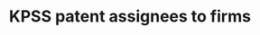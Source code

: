 ---
citation: 'Kogan, L., Papanikolaou, D., Seru, A. and Stoffman, N., 2017. Technological
  innovation, resource allocation, and growth. Quarterly Journal of Economics, 132(2),
  pp. 665-712. '
contributors: Gin Xiaojin Zheng, Winston Xu, Siqi Xue, Kogan, L., Dimitris Papanikolaou,
  Amit Seru, Stoffman, N.
cost: free
description: 'We propose a new measure of the economic importance of each innovation.
  Our measure uses newly collected data on patents issued to U.S. firms in the 1926
  to 2010 period, combined with the stock market response to news about patents. Our
  patent-level estimates of private economic value are positively related to the scientific
  value of these patents, as measured by the number of citations the patent receives
  in the future. Our new measure is associated with substantial growth, reallocation,
  and creative destruction, consistent with the predictions of Schumpeterian growth
  models. Aggregating our measure suggests that technological innovation accounts
  for significant medium-run fluctuations in aggregate economic growth and TFP. Our
  measure contains additional information relative to citation-weighted patent counts;
  the relation between our measure and firm growth is considerably stronger. Importantly,
  the degree of creative destruction that is associated with our measure is higher
  than previous estimates, confirming that it is a useful proxy for the private valuation
  of patents.


  This data provides an updated data series for KPSS values and forward citations,
  a patent number to the CRSP "permno" match and a patent number to CPC class match
  following the paper Kogan, L., Papanikolaou, D., Seru, A. and Stoffman, N., 2017.
  Technological innovation, resource allocation, and growth. Quarterly Journal of
  Economics, 132(2), pp. 665-712. '
last_edit: Mon, 19 Jun 2023 16:09:03 GMT
location: https://github.com/KPSS2017/Technological-Innovation-Resource-Allocation-and-Growth-Extended-Data
maintained_by: 'Please contact Dimitris Papanikolaou (d-papanikolaou@kellogg.northwestern.edu)
  or Amit Seru (aseru@stanford.edu) for any questions regarding the data.

  '
shortname: kpss
timeframe: 1926-2022
title: KPSS patent assignees to firms
uuid: f785ec00-48fc-460e-b335-9bdc28bd1084
versioning: 'yes'
---